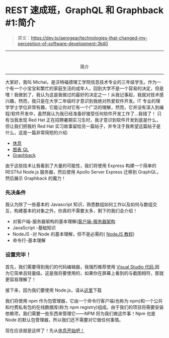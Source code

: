 # REST 速成班，GraphQL 和 Graphback #1:简介

> 原文：<https://dev.to/aerogear/technologies-that-changed-my-perception-of-software-development-3k40>

* * *

# 

<center>简介</center>

* * *

大家好，我叫 Michal，是沃特福德理工学院信息技术专业的三年级学生。作为一个有一个小宝宝和繁忙的家庭生活的成年人，回到大学不是一个容易的决定，但是嘿！我做到了，我认为这是我做过的最好的决定之一！从我记事起，我就对技术感兴趣，然而，我只是在大学二年级时才意识到我绝对热爱软件开发。IT 专业的理学学士学位非常有趣，它能让你对它有一个广泛的理解，然而，它并没有深入到编程/软件开发中，虽然我认为我已经准备好接受任何软件开发工作了...我错了！
只有当我发现 Red Hat 正在招聘暑期实习生时，我才意识到软件开发到底是什么，但让我们把我的 Red Hat 实习故事留给另一篇帖子，并专注于我希望这篇帖子是什么，这是一篇非常简短的介绍:

*   [休息](https://dev.to/aerogear/technologies-that-changed-my-perception-of-software-development-34lm)
*   [图表 QL](https://dev.to/aerogear/technologies-that-changed-my-perception-of-software-development-mbm)
*   [Graphback](https://dev.to/aerogear/technologies-that-changed-my-perception-of-software-development-4817)

由于这些技术让我看到了大量的可能性，我们将使用 Express 构建一个简单的 RESTful Node.js 服务器，然后使用 Apollo Server Express 迁移到 GraphQL，然后展示 Graphback 的魔力！

### 先决条件

我认为除了一些基本的 Javascript 知识，熟悉数组如何工作以及如何与数组交互，构建基本的对象之外，你真的不需要太多，剩下的我们会介绍！

*   对客户端-服务器架构的基本理解([客户端-服务器架构](https://www.britannica.com/technology/client-server-architecture)
*   JavaScript -基础知识
*   NodeJS -对 Node 的基本理解，但不是必需的( [NodeJS 教程](https://www.tutorialspoint.com/nodejs/index.htm))
*   命令行-基本理解

### 设置完毕！

首先，我们需要得到我们的代码编辑器，我强烈推荐使用 [Visual Studio 代码](https://code.visualstudio.com/download),因为它简单且轻量级。这是我将要使用的，如果你在屏幕上看到的与截图相符，那就更容易理解了！

接下来，因为我们要使用 Node.js，请从[这里](https://nodejs.org/en/download/)下载

我们将使用 npm 作为包管理器，它由一个命令行客户端(也称为 npm)和一个公共和付费私有包的在线数据库(称为 npm registry)组成。由于我们的项目将需要安装依赖项，我们需要一些东西来管理它——NPM 将为我们做这件事！Npm 也是 Node 的默认包管理器，所以我们还不需要对它做任何事情。

现在应该就是这样了！先从[休息开始吧！](https://dev.to/aerogear/technologies-that-changed-my-perception-of-software-development-34lm)